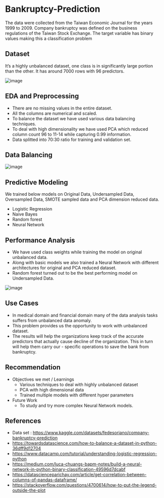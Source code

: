 # Bankruptcy-Prediction

The data were collected from the Taiwan Economic Journal for the years 1999 to 2009. Company bankruptcy was defined on the business regulations of the Taiwan Stock Exchange. The target variable has binary values making this a classification problem

## Dataset

It’s a highly unbalanced dataset, one class is in significantly large portion than the other.
It has around 7000 rows with 96 predictors.

![image](https://user-images.githubusercontent.com/57527313/218591788-48918f0a-66e3-4fb6-8365-95c78d8a9e7b.png)

## EDA and Preprocessing

* There are no missing values in the entire dataset.
* All the columns  are numerical and scaled.
* To balance the dataset we have used various data balancing techniques.
* To deal with high dimensionality we have used PCA which reduced column count 96 to 11-14 while capturing 0.99 information.
* Data splitted into 70:30 ratio for training and validation set.

## Data Balancing

![image](https://user-images.githubusercontent.com/57527313/218591956-5de2618b-9185-4064-94b5-eb9d40116c77.png)

## Predictive Modeling 

We trained below models on Original Data, Undersampled Data, Oversampled Data, SMOTE sampled data and PCA dimension reduced data.
- Logistic Regression 
- Naive Bayes
- Random forest 
- Neural Network

## Performance Analysis

- We have used class weights while training the model on original unbalanced data.
- Along with basic models we also trained a Neural Network with different architectures for original and PCA reduced dataset.
- Random forest turned out to be the best performing model on Undersampled Data.

![image](https://user-images.githubusercontent.com/57527313/218592235-5c130fe8-fbaa-4c24-848b-aad9700a1f79.png)

## Use Cases

- In medical domain and financial domain many of the data analysis tasks suffers from unbalanced data anomaly. 
- This problem provides us the opportunity to work with unbalanced dataset.
- The results will help the organizations keep track of the accurate predictors that actually cause decline of the organization. This in turn will help them carry our - specific operations to save the bank from bankruptcy.

## Recommendation

- Objectives we met / Learnings
  - Various techniques to deal with highly unbalanced dataset
  - PCA with high dimensional data
  - Trained multiple models with different hyper parameters
- Future Work
  - To study and try more complex Neural Network models.

## References

- Data set : https://www.kaggle.com/datasets/fedesoriano/company-bankruptcy-prediction
- https://towardsdatascience.com/how-to-balance-a-dataset-in-python-36dff9d12704
- https://www.datacamp.com/tutorial/understanding-logistic-regression-python
- https://medium.com/luca-chuangs-bapm-notes/build-a-neural-network-in-python-binary-classification-49596d7dcabf
- https://datascienceparichay.com/article/get-correlation-between-columns-of-pandas-dataframe/
- https://stackoverflow.com/questions/4700614/how-to-put-the-legend-outside-the-plot
